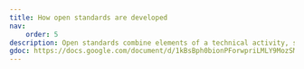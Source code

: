 ```yaml
---
title: How open standards are developed
nav:
    order: 5
description: Open standards combine elements of a technical activity, stakeholder coordination and community engagement. Open standards can be built on existing open standards or extend them.
gdoc: https://docs.google.com/document/d/1kBsBph0bionPForwpriLMLY9MozSMHdviOandnK_hjM/edit#
---
```

